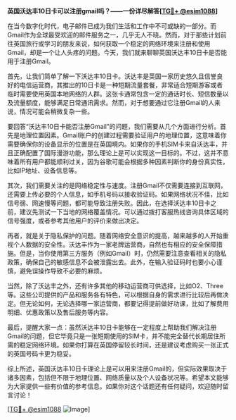 **英国沃达丰10日卡可以注册gmail吗？——一份详尽解答[[TG💪+ @esim1088](https://t.me/s/esim1088)]**

在当今数字化时代，电子邮件已成为我们生活和工作中不可或缺的一部分。而Gmail作为全球最受欢迎的邮件服务之一，几乎无人不晓。然而，对于那些计划前往英国旅行或学习的朋友来说，如何获取一个稳定的网络环境来注册和使用Gmail，却是一个让人头疼的问题。今天，我们就来聊聊英国沃达丰10日卡是否能用于注册Gmail。

首先，让我们简单了解一下沃达丰10日卡。沃达丰是英国一家历史悠久且信誉良好的电信运营商，其推出的10日卡是一种短期流量套餐，非常适合短期游客或者临时需要使用英国本地网络的人群。这张卡通常包含一定的通话时长、短信数量以及流量额度，能够满足日常通讯需求。然而，对于想要通过它注册Gmail的人来说，情况可能会稍微复杂一些。

要回答“沃达丰10日卡能否注册Gmail”的问题，我们需要从几个方面进行分析。首先是地理位置因素。Gmail账户的创建过程需要验证用户的地理位置，这意味着你需要确保你的设备显示的位置是在英国境内。如果你的手机SIM卡来自沃达丰，并且正确配置了国际漫游功能，那么理论上是可以实现这一目标的。不过，这并不意味着所有用户都能顺利过关，因为谷歌可能会根据多种因素判断你的身份真实性，比如IP地址、设备信息等。

其次，我们需要关注的是网络稳定性与速度。注册Gmail不仅需要连接到互联网，还需要上传必要的个人信息，如手机号码以接收验证码。如果网络状况不佳，比如信号弱、网速慢等问题，都可能导致注册失败。因此，在选择沃达丰10日卡之前，建议先测试一下当地的网络覆盖情况。可以通过拨打客服热线咨询具体区域的信号强度，或者参考其他用户的评价来做出决定。

再者，就是关于隐私保护的问题。随着网络安全意识的提高，越来越多的人开始重视个人数据的安全性。沃达丰作为一家老牌运营商，自然也有相应的安全保障措施。但是，当你使用第三方服务（例如Gmail）时，仍然需要注意查看相关的隐私政策，确保自己的敏感信息不会被泄露出去。此外，在输入验证码时也要小心谨慎，避免误操作导致不必要的麻烦。

当然，除了沃达丰之外，还有许多其他的移动运营商可供选择，比如O2、Three等。这些公司提供的产品和服务各有特色，可以根据自身的需求进行比较后再做决定。但无论如何，无论选择哪一家运营商，都要记得提前做好功课，比如了解费用明细、优惠政策以及售后服务等内容。

最后，提醒大家一点：虽然沃达丰10日卡能够在一定程度上帮助我们解决注册Gmail的问题，但它毕竟只是一张短期使用的SIM卡，并不能完全替代长期居住所需的稳定网络环境。如果你打算在英国停留较长时间，还是建议考虑购买一张正式的英国号码卡更为稳妥。

综上所述，英国沃达丰10日卡理论上是可以用来注册Gmail的，但实际效果取决于诸多因素，包括但不限于地理位置、网络质量以及个人设备状况等。希望本文能够为大家提供一些有价值的参考信息。如果你对这个话题还有任何疑问，欢迎随时留言讨论！

[[TG💪+ @esim1088](https://t.me/s/esim1088) ![Image](https://i.postimg.cc/4NQfJmqS/Snipaste-2025-05-13-00-14-12.png)]